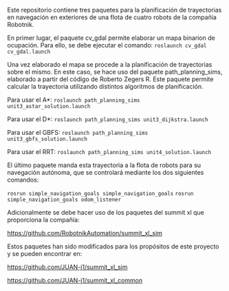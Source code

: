 Este repositorio contiene tres paquetes para la planificación de trayectorias en navegación en exteriores de una flota de cuatro robots de la compañía Robotnik.

En primer lugar, el paquete cv_gdal permite elaborar un mapa binarion de ocupación. Para ello, se debe ejecutar el comando:
`roslaunch cv_gdal cv_gdal.launch`

Una vez elaborado el mapa se procede a la planificación de trayectorias sobre el mismo. En este caso, se hace uso del paquete path_planning_sims, elaborado a partir del código de Roberto Zegers R.
Este paquete permite calcular la trayectoria utilizando distintos algoritmos de planificación. 

Para usar el A*: `roslaunch path_planning_sims unit3_astar_solution.launch`

Para usar el D*: `roslaunch path_planning_sims unit3_dijkstra.launch`

Para usar el GBFS: `roslaunch path_planning_sims unit3_gbfs_solution.launch`

Para usar el RRT: `roslaunch path_planning_sims unit4_solution.launch`

El último paquete manda esta trayectoria a la flota de robots para su navegación autónoma, que se controlará mediante los dos siguientes comandos:

`rosrun simple_navigation_goals simple_navigation_goals`
`rosrun simple_navigation_goals odom_listener`

Adicionalmente se debe hacer uso de los paquetes del summit xl que proporciona la compañía:

https://github.com/RobotnikAutomation/summit_xl_sim

Estos paquetes han sido modificados para los propósitos de este proyecto y se pueden encontrar en:

https://github.com/JUAN-j1/summit_xl_sim

https://github.com/JUAN-j1/summit_xl_common

